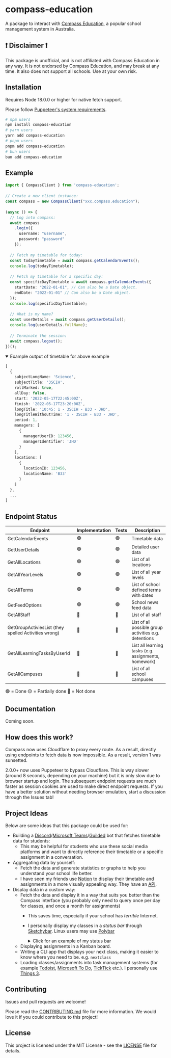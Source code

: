 # compass-education

A package to interact with [Compass Education](https://compass.education), a popular school management system in Australia.

## ❗ Disclaimer ❗

This package is unofficial, and is not affiliated with Compass Education in any way. It is not endorsed by Compass Education, and may break at any time. It also does not support all schools. Use at your own risk.

## Installation

Requires Node 18.0.0 or higher for native fetch support.

Please follow [Puppeteer's system requirements](https://pptr.dev/guides/system-requirements).

```bash
# npm users
npm install compass-education
# yarn users
yarn add compass-education
# pnpm users
pnpm add compass-education
# bun users
bun add compass-education
```

## Example 
```ts
import { CompassClient } from 'compass-education';

// Create a new client instance:
const compass = new CompassClient("xxx.compass.education");

(async () => {
  // Log into compass:
  await compass
    .login({
      username: "username",
      password: "password"
    });

  // Fetch my timetable for today:
  const todayTimetable = await compass.getCalendarEvents();
  console.log(todayTimetable);

  // Fetch my timetable for a specific day:
  const specificDayTimetable = await compass.getCalendarEvents({
    startDate: "2022-01-01", // Can also be a Date object.
    endDate: "2022-01-01" // Can also be a Date object.
  });
  console.log(specificDayTimetable);

  // What is my name?
  const userDetails = await compass.getUserDetails();
  console.log(userDetails.fullName);

  // Terminate the session:
  await compass.logout();
})();

```

<details open>
  <summary>Example output of timetable for above example</summary>

  ```ts
  [
    {
      subjectLongName: 'Science',
      subjectTitle: '3SCIH',
      rollMarked: true,
      allDay: false,
      start: '2022-05-17T22:45:00Z',
      finish: '2022-05-17T23:20:00Z',
      longTitle: '10:45: 1 - 3SCIH - B33 - JHD',
      longTitleWithoutTime: '1 - 3SCIH - B33 - JHD',
      period: 1,
      managers: [
        {
          managerUserID: 123456,
          managerIdentifier: 'JHD'
        }
      ],
      locations: [
        {
          locationID: 123456,
          locationName: 'B33'
        }
      ]
    },
    ...
  ]
  ```
</details>

## Endpoint Status
| Endpoint                                             | Implementation | Tests | Description                                           |
|------------------------------------------------------|----------------|-------|-------------------------------------------------------|
| GetCalendarEvents                                    | 🟢              | 🟢     | Timetable data                                        |
| GetUserDetails                                       | 🟢              | 🟢     | Detailed user data                                    |
| GetAllLocations                                      | 🟢              | 🟢     | List of all locations                                 |
| GetAllYearLevels                                     | 🟢              | 🟢     | List of all year levels                               |
| GetAllTerms                                          | 🟢              | 🟢     | List of school defined terms with dates               |
| GetFeedOptions                                       | 🟢              | 🟢     | School news feed data                                 |
| GetAllStaff                                          | 🔴              | 🔴     | List of all staff                                     |
| GetGroupActiviesList (they spelled Activities wrong) | 🔴              | 🔴     | List of all possible group activities e.g. detentions |
| GetAllLearningTasksByUserId | 🔴              | 🔴     | List all learning tasks (e.g. assignments, homework) |
| GetAllCampuses                                       | 🔴              | 🔴     | List of all school campuses                           |

🟢 = Done
🟡 = Partially done
🔴 = Not done

## Documentation
Coming soon.

## How does this work?

Compass now uses Cloudflare to proxy every route. As a result, directly using endpoints to fetch data is now impossible. As a result, version 1 was sunsetted.

2.0.0+ now uses Puppeteer to bypass Cloudflare. This is way slower (around 8 seconds, depending on your machine) but it is only slow due to browser startup and login. The subsequent endpoint requests are much faster as session cookies are used to make direct endpoint requests. If you have a better solution without needing browser emulation, start a discussion through the Issues tab!

## Project Ideas
Below are some ideas that this package could be used for:
- Building a [Discord](https://discord.com)/[Microsoft Teams](https://www.microsoft.com/microsoft-teams/)/[Guilded](https://www.guilded.gg) bot that fetches timetable data for students:
  - This may be helpful for students who use these social media platforms and want to directly reference their timetable or a specific assignment in a conversation.
- Aggregating data by yourself:
  - Fetch the data and generate statistics or graphs to help you understand your school life better.
  - I have seen my friends use [Notion](https://www.notion.com) to display their timetable and assignments in a more visually appealing way. They have an [API](https://developers.notion.com).
- Display data in a custom way:
  - Fetch the data and display it in a way that suits you better than the Compass interface (you probably only need to query once per day for classes, and once a month for assignments)
    - This saves time, especially if your school has *terrible* Internet.
    - I personally display my classes in a *status bar* through [Sketchybar](https://felixkratz.github.io/SketchyBar/). Linux users may use [Polybar](https://polybar.github.io)
      <details>
        <summary>Click for an example of my status bar</summary>
        
        ![screenshot](.github/assets/bar.png)
      </details>
  - Displaying assignments in a Kanban board.
  - Writing a CLI app that displays your next class, making it easier to know where you need to be. e.g. `nextclass`
  - Loading classes/assignments into task management systems (for example [Todoist](https://todoist.com), [Microsoft To Do](https://to-do.microsoft.com), [TickTick](https://ticktick.com) etc.). I personally use [Things 3](https://culturedcode.com/things/).

## Contributing

Issues and pull	requests are welcome!

Please read the [CONTRIBUTING.md](CONTRIBUTING.md) file for more information. We would love it if you could contribute to this project!

## License

This project is licensed under the MIT License - see the [LICENSE](LICENSE) file for details.